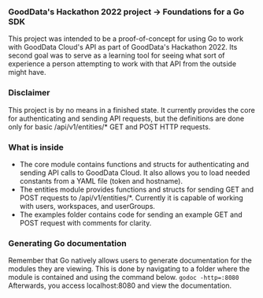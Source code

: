 ### GoodData's Hackathon 2022 project -> Foundations for a Go SDK
This project was intended to be a proof-of-concept for using Go to work with GoodData Cloud's API as part of GoodData's Hackathon 2022. Its second goal was to serve as a learning tool for seeing what sort of experience a person attempting to work with that API from the outside might have.

### Disclaimer
This project is by no means in a finished state. It currently provides the core for authenticating and sending API requests, but the definitions are done only for basic /api/v1/entities/* GET and POST HTTP requests.

### What is inside
* The core module contains functions and structs for authenticating and sending API calls to GoodData Cloud. It also allows you to load needed constants from a YAML file (token and hostname).
* The entities module provides functions and structs for sending GET and POST requests to /api/v1/entities/*. Currently it is capable of working with users, workspaces, and userGroups.
* The examples folder contains code for sending an example GET and POST request with comments for clarity.

### Generating Go documentation
Remember that Go natively allows users to generate documentation for the modules they are viewing. This is done by navigating to a folder where the module is contained and using the command below.
`godoc -http=:8080`
Afterwards, you access localhost:8080 and view the documentation.